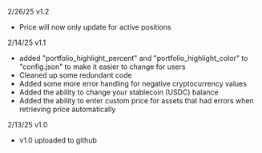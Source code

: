 2/26/25 v1.2
- Price will now only update for active positions

2/14/25 v1.1
  - added "portfolio_highlight_percent" and "portfolio_highlight_color" to "config.json" to make it easier to change for users
  - Cleaned up some redundant code
  - Added some more error handling for negative cryptocurrency values
  - Added the ability to change your stablecoin (USDC) balance
  - Added the ability to enter custom price for assets that had errors when retrieving price automatically

2/13/25 v1.0
  - v1.0 uploaded to github
